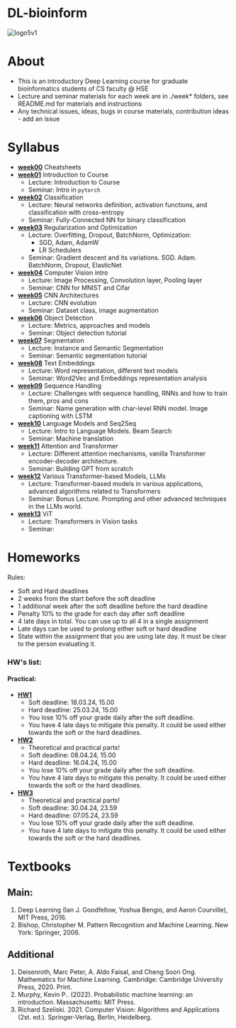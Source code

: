# DL-bioinform

![logo5v1](https://www.healthtech.dtu.dk/-/media/institutter/sundhedsteknologi/health-tech-newdesign/research/research-sections/bioinformatics/bioinformatics_graphic.jpg?rw=960&rh=0&hash=D4A1917E9829DB9BE4064403BD341192)

# About
- This is an introductory Deep Learning course for graduate bioinformatics students of CS faculty @ HSE
- Lecture and seminar materials for each week are in ./week* folders, see README.md for materials and instructions
- Any technical issues, ideas, bugs in course materials, contribution ideas - add an issue

# Syllabus
- [__week00__](./week00) Cheatsheets
- [__week01__](./week01) Introduction to Course
    - Lecture: Introduction to Course
    - Seminar: Intro in `pytorch`
- [__week02__](./week02) Classification
    - Lecture: Neural networks definition, activation functions, and classification with cross-entropy
    - Seminar: Fully-Connected NN for binary classification
- [__week03__](./week03) Regularization and Optimization
    - Lecture: Overfitting, Dropout, BatchNorm, Optimization:
        - SGD, Adam, AdamW
        - LR Schedulers
    - Seminar: Gradient descent and its variations. SGD. Adam. BatchNorm, Dropout, ElasticNet
- [__week04__](./week04) Computer Vision intro
    - Lecture: Image Processing, Convolution layer, Pooling layer
    - Seminar: CNN for MNIST and Cifar
- [__week05__](./week05) CNN Architectures
    - Lecture: CNN evolution
    - Seminar: Dataset class, image augmentation
- [__week06__](./week06) Object Detection
    - Lecture: Metrics, approaches and models
    - Seminar: Object detection tutorial
- [__week07__](./week07) Segmentation
    - Lecture: Instance and Semantic Segmentation
    - Seminar: Semantic segmentation tutorial
- [__week08__](./week08) Text Embeddings
    - Lecture: Word representation, different text models
    - Seminar: Word2Vec and Embeddings representation analysis 
- [__week09__](./week09) Sequence Handling
    - Lecture: Challenges with sequence handling, RNNs and how to train them, pros and cons
    - Seminar: Name generation with char-level RNN model. Image captioning with LSTM
- [__week10__](./week10) Language Models and Seq2Seq
    - Lecture: Intro to Language Models. Beam Search
    - Seminar: Machine translation 
- [__week11__](./week11) Attention and Transformer
    - Lecture: Different attention mechanisms, vanilla Transformer encoder-decoder architecture.
    - Seminar: Building GPT from scratch 
- [__week12__](./week12) Various Transformer-based Models, LLMs
    - Lecture: Transformer-based models in various applications, advanced algorithms related to Transformers
    - Seminar: Bonus Lecture. Prompting and other advanced techniques in the LLMs world.
- [__week13__](./week13) ViT
    - Lecture: Transformers in Vision tasks
    - Seminar: 

# Homeworks
Rules:
- Soft and Hard deadlines
- 2 weeks from the start before the soft deadline
- 1 additional week after the soft deadline before the hard deadline
- Penalty 10% to the grade for each day after soft deadline
- 4 late days in total. You can use up to all 4 in a single assignment
- Late days can be used to prolong either soft or hard deadline
- State within the assignment that you are using late day. It must be clear to the person evaluating it.

### HW's list:
#### Practical:

- [__HW1__](./homeworks/practical/hw1)
    - Soft deadline: 18.03.24, 15.00
    - Hard deadline: 25.03.24, 15.00
    - You lose 10% off your grade daily after the soft deadline.
    - You have 4 late days to mitigate this penalty. It could be used either towards the soft or the hard deadlines.
- [__HW2__](./homeworks/practical/hw2)
    - Theoretical and practical parts!
    - Soft deadline: 08.04.24, 15.00
    - Hard deadline: 16.04.24, 15.00
    - You lose 10% off your grade daily after the soft deadline.
    - You have 4 late days to mitigate this penalty. It could be used either towards the soft or the hard deadlines.
- [__HW3__](./homeworks/practical/hw3)
    - Theoretical and practical parts!
    - Soft deadline: 30.04.24, 23.59
    - Hard deadline: 07.05.24, 23.59
    - You lose 10% off your grade daily after the soft deadline.
    - You have 4 late days to mitigate this penalty. It could be used either towards the soft or the hard deadlines.  
    

# Textbooks
## Main:
1. Deep Learning (Ian J. Goodfellow, Yoshua Bengio, and Aaron Courville), MIT Press, 2016.
2. Bishop, Christopher M. Pattern Recognition and Machine Learning. New York: Springer, 2006.

## Additional
1.  Deisenroth, Marc Peter, A. Aldo Faisal, and Cheng Soon Ong. Mathematics for Machine Learning. Cambridge: Cambridge University Press, 2020. Print.
2.  Murphy, Kevin P.. (2022). Probabilistic machine learning: an introduction. Massachusetts: MIT Press.
3.  Richard Szeliski. 2021. Computer Vision: Algorithms and Applications (2st. ed.). Springer-Verlag, Berlin, Heidelberg.

